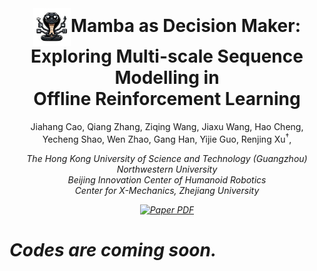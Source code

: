 <br />
<p align="center">
  <h1 align="center">
    <img src="Figs/logo.jpg" alt="Mamba Logo" style="vertical-align: middle; width: 60px; height: auto;">Mamba as Decision Maker:<br />
            Exploring Multi-scale Sequence Modelling in <br />
    Offline Reinforcement Learning
</h1>
  <p align="center" >
    Jiahang Cao,
    Qiang Zhang,
    Ziqing Wang,
    Jiaxu Wang,
    Hao Cheng, <br />
    Yecheng Shao,
    Wen Zhao,
    Gang Han,
    Yijie Guo,
    Renjing Xu<sup>†</sup>,
  </p>
  <p align="center" >
    <em>The Hong Kong University of Science and Technology (Guangzhou)</em>   <br />
    <em>Northwestern University</em> <br />
    <em>Beijing Innovation Center of Humanoid Robotics <em> <br />
     <em> Center for X-Mechanics, Zhejiang University <em>
  </p>
  <p align="center">
    <a href='https://arxiv.org/abs/2309.09297'>
      <img src='https://img.shields.io/badge/Paper-PDF-red?style=flat&logo=arXiv&logoColor=red' alt='Paper PDF'>
    </a>
  </p>
</p>


# Codes are coming soon.
